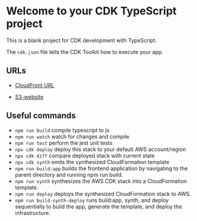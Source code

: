 # Welcome to your CDK TypeScript project

This is a blank project for CDK development with TypeScript.

The `cdk.json` file tells the CDK Toolkit how to execute your app.

## URLs

- [CloudFront URL](https://d5z2lv3jnn5ra.cloudfront.net/)

- [S3-website ](http://my-app-hw.s3-website-us-east-1.amazonaws.com/)

## Useful commands

- `npm run build` compile typescript to js
- `npm run watch` watch for changes and compile
- `npm run test` perform the jest unit tests
- `npx cdk deploy` deploy this stack to your default AWS account/region
- `npx cdk diff` compare deployed stack with current state
- `npx cdk synth` emits the synthesized CloudFormation template
- `npm run build:app` builds the frontend application by navigating to the parent directory and running npm run build.
- `npm run synth` synthesizes the AWS CDK stack into a CloudFormation template.
- `npm run deploy` deploys the synthesized CloudFormation stack to AWS.
- `npm run build-synth-deploy` runs build:app, synth, and deploy sequentially to build the app, generate the template, and deploy the infrastructure.
